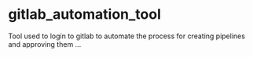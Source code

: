 # gitlab_automation_tool
Tool used to login to gitlab to automate the process for creating pipelines and approving them ...
